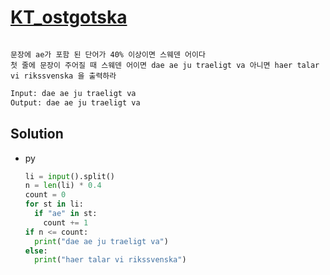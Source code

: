 # [KT_ostgotska](https://open.kattis.com/problems/ostgotska)

```en

```

```kr
문장에 ae가 포함 된 단어가 40% 이상이면 스웨덴 어이다
첫 줄에 문장이 주어질 때 스웨덴 어이면 dae ae ju traeligt va 아니면 haer talar vi rikssvenska 을 출력하라
```

```txt
Input: dae ae ju traeligt va
Output: dae ae ju traeligt va
```

## Solution

* py

  ```py
  li = input().split()
  n = len(li) * 0.4
  count = 0
  for st in li:
    if "ae" in st:
      count += 1
  if n <= count:
    print("dae ae ju traeligt va")
  else:
    print("haer talar vi rikssvenska")
  ```
